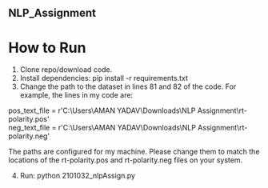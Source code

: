 ## NLP_Assignment

# How to Run
1) Clone repo/download code.
2) Install dependencies: pip install -r requirements.txt
3) Change the path to the dataset in lines 81 and 82 of the code. For example, the lines in my code are:

pos_text_file = r'C:\Users\AMAN YADAV\Downloads\NLP Assignment\rt-polarity.pos' <br>
neg_text_file = r'C:\Users\AMAN YADAV\Downloads\NLP Assignment\rt-polarity.neg'

The paths are configured for my machine. Please change them to match the locations of the rt-polarity.pos and rt-polarity.neg files on your system.

4) Run: python 2101032_nlpAssign.py
